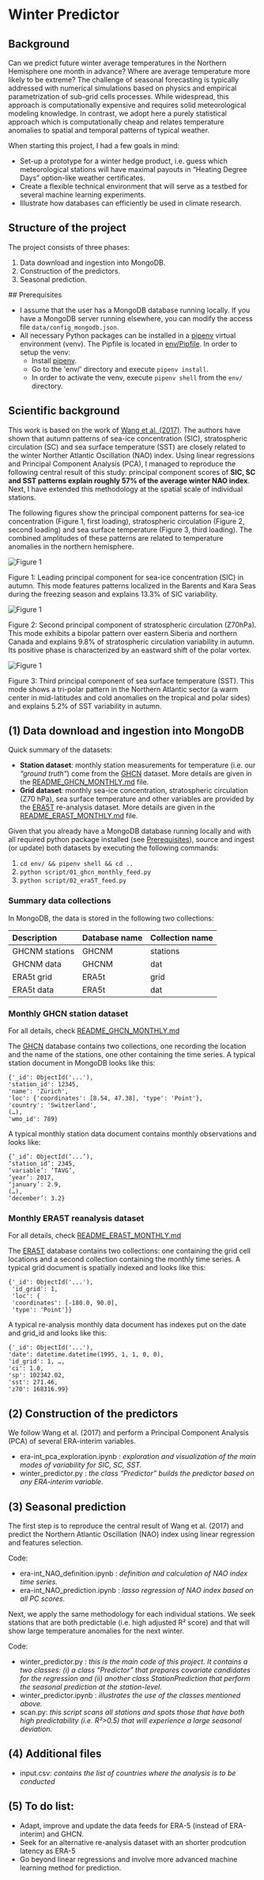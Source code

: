 # Winter Predictor
## Background
Can we predict future winter average temperatures in the Northern Hemisphere one month in advance? Where are average temperature more likely to be extreme? The challenge of seasonal forecasting is typically addressed with numerical simulations based on physics and empirical parametrization of sub-grid cells processes. While widespread, this approach is computationally expensive and requires solid meteorological modeling knowledge. In contrast, we adopt here a purely statistical approach which is computationally cheap and relates temperature anomalies to spatial and temporal patterns of typical weather.

When starting this project, I had a few goals in mind:

* Set-up a prototype for a winter hedge product, i.e. guess which meteorological stations will have maximal payouts in “Heating Degree Days” option-like weather certificates.
* Create a flexible technical environment that will serve as a testbed for several machine learning experiments. 
* Illustrate how databases can efficiently be used in climate research.

## Structure of the project

The project consists of three phases:

1. Data download and ingestion into MongoDB.
2. Construction of the predictors.
3. Seasonal prediction.
<a name="prerequisites">
## Prerequisites
</a>

* I assume that the user has a MongoDB database running locally. If you have a MongoDB server running elsewhere, you can modify the access file `data/config_mongodb.json`.
* All necessary Python packages can be installed in a [pipenv](https://docs.pipenv.org/) virtual environment (venv). The Pipfile is located in [env/Pipfile](env/Pipfile). In order to setup the venv:
    * Install [pipenv](https://docs.pipenv.org/).
    * Go to the 'env/' directory and execute `pipenv install`.
    * In order to activate the venv, execute `pipenv shell` from the `env/` directory.

## Scientific background
This work is based on the work of [Wang et al. (2017)](https://www.nature.com/articles/s41598-017-00353-y). The authors have shown that autumn patterns of sea-ice concentration (SIC), stratospheric circulation (SC) and sea surface temperature (SST) are closely related to the winter Norther Atlantic Oscillation (NAO) index. Using linear regressions and Principal Component Analysis (PCA), I managed to reproduce the following central result of this study: principal component scores of **SIC, SC and SST patterns explain roughly 57% of the average winter NAO index**. Next, I have extended this methodology at the spatial scale of individual stations.


The following figures show the principal component patterns for sea-ice concentration (Figure 1, first loading), stratospheric circulation (Figure 2, second loading) and sea surface temperature (Figure 3, third loading). The combined amplitudes of these patterns are related to temperature anomalies in the northern hemisphere.

![Figure 1](data/sic_pc01.jpg)

Figure 1: Leading principal component for sea-ice concentration (SIC) in autumn. This mode features patterns localized in the Barents and Kara Seas during the freezing season and explains 13.3% of SIC variability. 

![Figure 1](data/z70hPa.jpg)

Figure 2: Second principal component of stratospheric circulation (Z70hPa). This mode exhibits a bipolar pattern over eastern Siberia and northern Canada and explains 9.8% of stratospheric circulation variability in autumn. Its positive phase is characterized by an eastward shift of the polar vortex. 

![Figure 1](data/sst_pc03.jpg)


Figure 3: Third principal component of sea surface temperature (SST). This mode shows a tri-polar pattern in the Northern Atlantic sector (a warm center in mid-latitudes and cold anomalies on the tropical and polar sides) and explains 5.2% of SST variability in autumn.

## (1) Data download and ingestion into MongoDB

Quick summary of the datasets:

* **Station dataset**: monthly station measurements for temperature (i.e. our _“ground truth”_) come from the [GHCN](https://www.ncdc.noaa.gov/ghcn-daily-description) dataset. More details are given in the [README_GHCN_MONTHLY.md](README_GHCN_MONTHLY.md) file.
* **Grid dataset**: monthly sea-ice concentration, stratospheric circulation (Z70 hPa), sea surface temperature and other variables are provided by the [ERA5T](https://cds.climate.copernicus.eu/cdsapp#!/dataset/reanalysis-era5-pressure-levels-monthly-means?tab=overview) re-analysis dataset. More details are given in the [README_ERA5T_MONTHLY.md](README_ERA5T_MONTHLY.md) file.

Given that you already have a MongoDB database running locally and with all required python package installed (see [Prerequisites](#prerequisites)), source and ingest (or update) both datasets by executing the following commands:

1. `cd env/ && pipenv shell && cd ..`
2. `python script/01_ghcn_monthly_feed.py`
3. `python script/02_era5T_feed.py`


### Summary data collections

In MongoDB, the data is stored in the following two collections:


| Description | Database name| Collection name|
|:-------------|:-------------|:-----|
|GHCNM stations | GHCNM |stations|
|GHCNM data| GHCNM |dat|
|ERA5t grid| ERA5t |grid|
|ERA5t data| ERA5t |dat|

### Monthly GHCN station dataset

For all details, check [README_GHCN_MONTHLY.md](README_GHCN_MONTHLY.md)

The [GHCN](https://www.ncdc.noaa.gov/data-access/land-based-station-data/land-based-datasets/global-historical-climatology-network-ghcn) database contains two collections, one recording the location and the name of the stations, one other containing the time series. A typical station document in MongoDB looks like this:

```
{'_id': ObjectId('...'), 
'station_id': 12345, 
'name': 'Zürich', 
'loc': {'coordinates': [8.54, 47.38], 'type': 'Point'}, 
'country': 'Switzerland', 
(…), 
'wmo_id': 789}
```

A typical monthly station data document contains monthly observations and looks like:

```
{‘_id’: ObjectId(‘...’), 
‘station_id’: 2345, 
‘variable’: ‘TAVG’, 
‘year’: 2017, 
‘january’: 2.9, 
(…), 
‘december’: 3.2}
```


### Monthly ERA5T reanalysis dataset
For all details, check [README_ERA5T_MONTHLY.md](README_ERA5T_MONTHLY.md)

The [ERA5T](https://confluence.ecmwf.int/display/CKB/ERA5%3A+data+documentation) database contains two collections: one containing the grid cell locations and a second collection containing the monthly time series. A typical grid document is spatially indexed and looks like this:

```
{'_id': ObjectId('...'), 
 'id_grid': 1, 
 'loc': {
 'coordinates': [-180.0, 90.0], 
 'type': 'Point'}}
```
 
A typical re-analysis monthly data document has indexes put on the date and grid_id and looks like this:

```
{'_id': ObjectId('...'),  
'date': datetime.datetime(1995, 1, 1, 0, 0),  
'id_grid': 1, …, 
'ci': 1.0, 
'sp': 102342.02, 
'sst': 271.46, 
'z70': 168316.99}
```




## (2) Construction of the predictors
We follow Wang et al. (2017) and perform a Principal Component Analysis (PCA) of several ERA-interim variables.

* era-int_pca_exploration.ipynb : _exploration and visualization of the main modes of variability for SIC, SC, SST._
* winter_predictor.py : _the class “Predictor” builds the predictor based on any ERA-interim variable._


## (3) Seasonal prediction
The first step is to reproduce the central result of Wang et al. (2017) and predict the Northern Atlantic Oscillation (NAO) index using linear regression and features selection.

Code:

* era-int_NAO_definition.ipynb : _definition and calculation of NAO index time series._
* era-int_NAO_prediction.ipynb : _lasso regression of NAO index based on all PC scores._

Next, we apply the same methodology for each individual stations. We seek stations that are both predictable (i.e. high adjusted R² score) and that will show large temperature anomalies for the next winter. 

Code:

* winter_predictor.py : _this is the main code of this project. It contains a two classes: (i) a class “Predictor” that prepares covariate candidates for the regression and (ii) another class StationPrediction that perform the seasonal prediction at the station-level._
* winter_predictor.ipynb : _illustrates the use of the classes mentioned above._
* scan.py: _this script scans all stations and spots those that have both high predictability (i.e. R²>0.5) that will experience a large seasonal deviation._

## (4) Additional files
* input.csv: _contains the list of countries where the analysis is to be conducted_

## (5) To do list:
* Adapt, improve and update the data feeds for ERA-5 (instead of ERA-interim) and GHCN.
* Seek for an alternative re-analysis dataset with an shorter prodcution latency as ERA-5
* Go beyond linear regressions and involve more advanced machine learning method for prediction.